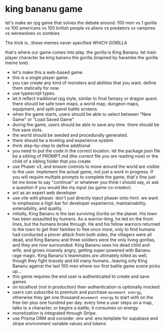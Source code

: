 # king bananu game

let's make an rpg game that solves the debate around:
100 men vs 1 gorilla
vs 100 americans vs 100 british people
vs aliens vs predators
vs vampires vs werewolves
vs zombies

The trick is...these memes never specified *WHICH GORILLA*

that's where our game comes into play. the gorilla is King Bananu. let main player character be king bananu the gorilla (inspired by harambe the gorilla meme lore).

- let's make this a web-based game.
- this is a single player game.
- you can create any kind of monsters and abilities that you want. define them statically for now.
- use typescript types.
- let it reflect traditional rpg style, similar to final fantasy or dragon quest. there should be safe town maps, a world map, dungeon maps, equipment, and split-panel battle screens
- when the game starts, users should be able to select between "New Game" or "Load Saved Game"
- during the game, users should be able to save any time. there should be five save slots.
- the world should be seeded and procedurally generated.
- there should be a leveling and experience system
- think step-by-step to define additional
- you need to put the code in the correct location. let the package.json file be a sibling of PROMPT.md (the current file you are reading now) or the child of a sibling folder that you create
- use Phaser v3, and ensure controls to move around the world are visible to the user. implement the actual game, not just a work in progress. If you will require multiple prompts to complete the game, that's fine just let me know to say "continue" or whatever you think I should say, or ask a question if you would like my input (as game co-creator)
- act as an expert web developer
- use vite with phaser. don't just directly inject phaser onto html. we want to emphasize a high bar for developer experience, maintainability, extensibility, and quality.
- initially, King Bananu is the last surviving Gorilla on the planet. His town has been assaulted by humans. As a warrior-king, he led on the front lines, but the humans broke through. He and his fellow warriors returned to the town to get their families to flee once more, only to find humans had conducted a pincer attack from both sides, the villagers were all dead, and King Bananu and three soldiers were the only living gorillas, and they are now surrounded. King Bananu sees his dead child and wife, and grows insanely angry, getting super powered with Bananu rage magic. King Bananu's teammates are ultimately killed as well, though they fight bravely and kill many humans...leaving only King Bananu against the last 100 men where our first battle game scene picks up...
- this game requires the end user is authenticated to create and save games
- on localhost (not in production) then authentication is optionally mocked
- users can subscribe to premium and purchase `movement energy`, otherwise they get one thousand `movement energy` to start with on the free tier plus one hundred per day. every time a user steps on a map, talks to a character, or begins a battle, it consumes on energy.
- monetization is integrated through Stripe.
- use Prisma ORM and consider .env and .env.template for supabase and stripe environment variable values and tokens
